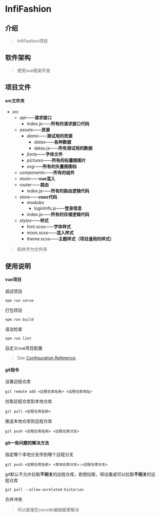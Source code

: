 # InfiFashion

## 介绍
> InfiFashion项目

## 软件架构
> 使用vue框架开发

## 项目文件
#### src文件夹
- *src*
  - *api*——**请求接口**
    - index.js——**所有的请求接口代码**
  - *assets*——**资源**
    - *demo*——**测试用的资源**
      - *datas*——**各种数据**
      - datas.js——**所有测试用的数据**
    - *fonts*——**字体文件**
    - *pictures*——**所有的标量图图片**
    - *svg*——**所有的矢量图图标**
  - *components*——**所有的组件**
  - *mixin*——**vue混入**
  - *router*——**路由**
    - index.js——**所有的路由逻辑代码**
  - *store*——**vuex代码**
    - *modules*
      - loginInfo.js——**登录信息**
    - index.js——**所有的存储逻辑代码**
  - *styles*——**样式**
    - font.scss——**字体样式**
    - mixin.scss——**混入样式**
    - theme.scss——**主题样式（项目通用的样式）**

> 斜体字为文件夹

## 使用说明
#### vue项目
调试项目
```batch
npm run serve
```
打包项目
```batch
npm run build
```
语法检查
```batch
npm run lint
```
自定义vue项目配置
> See [Configuration Reference](https://cli.vuejs.org/config/).

#### git指令
设置远程仓库
```batch
git remote add <远程仓库名称> <远程仓库地址>
```
拉取远程仓库到本地仓库
```batch
git pull <远程仓库名称>
```
推送本地仓库到远程仓库
```batch
git push <远程仓库名称> <远程仓库分支>
```

#### git一些问题的解决方法
指定哪个本地分支传到哪个远程分支
```batch
git push <远程仓库名称> <本地仓库分支>:<远程仓库分支>
```
git默认不允许拉取**不相关**的远程仓库，若想拉取，得设置成可以拉取**不相关**的远程仓库
```batch
git pull --allow-unrelated-histories
```
合并冲突
> 可以直接在vscode编辑器里解决